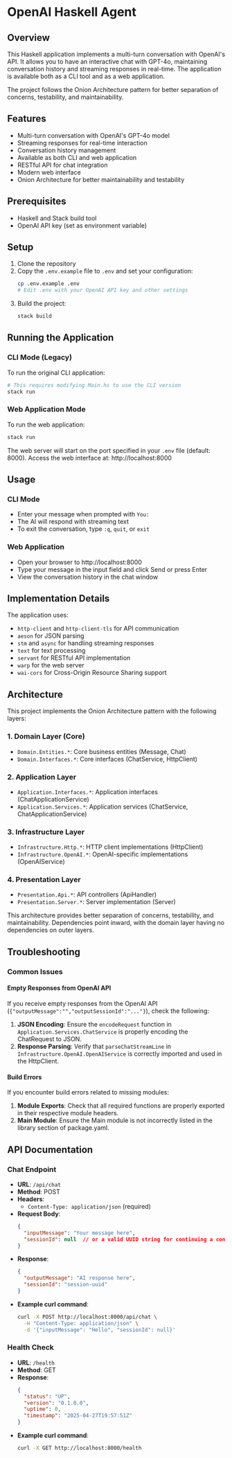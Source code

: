 # OpenAI Haskell Agent

## Overview
This Haskell application implements a multi-turn conversation with OpenAI's API. It allows you to have an interactive chat with GPT-4o, maintaining conversation history and streaming responses in real-time. The application is available both as a CLI tool and as a web application.

The project follows the Onion Architecture pattern for better separation of concerns, testability, and maintainability.

## Features
- Multi-turn conversation with OpenAI's GPT-4o model
- Streaming responses for real-time interaction
- Conversation history management
- Available as both CLI and web application
- RESTful API for chat integration
- Modern web interface
- Onion Architecture for better maintainability and testability

## Prerequisites
- Haskell and Stack build tool
- OpenAI API key (set as environment variable)

## Setup
1. Clone the repository
2. Copy the `.env.example` file to `.env` and set your configuration:
   ```bash
   cp .env.example .env
   # Edit .env with your OpenAI API key and other settings
   ```
3. Build the project:
   ```bash
   stack build
   ```

## Running the Application

### CLI Mode (Legacy)
To run the original CLI application:
```bash
# This requires modifying Main.hs to use the CLI version
stack run
```

### Web Application Mode
To run the web application:
```bash
stack run
```

The web server will start on the port specified in your `.env` file (default: 8000).
Access the web interface at: http://localhost:8000

## Usage

### CLI Mode
- Enter your message when prompted with `You: `
- The AI will respond with streaming text
- To exit the conversation, type `:q`, `quit`, or `exit`

### Web Application
- Open your browser to http://localhost:8000
- Type your message in the input field and click Send or press Enter
- View the conversation history in the chat window

## Implementation Details
The application uses:  
- `http-client` and `http-client-tls` for API communication
- `aeson` for JSON parsing
- `stm` and `async` for handling streaming responses
- `text` for text processing
- `servant` for RESTful API implementation
- `warp` for the web server
- `wai-cors` for Cross-Origin Resource Sharing support

## Architecture
This project implements the Onion Architecture pattern with the following layers:

### 1. Domain Layer (Core)
- `Domain.Entities.*`: Core business entities (Message, Chat)
- `Domain.Interfaces.*`: Core interfaces (ChatService, HttpClient)

### 2. Application Layer
- `Application.Interfaces.*`: Application interfaces (ChatApplicationService)
- `Application.Services.*`: Application services (ChatService, ChatApplicationService)

### 3. Infrastructure Layer
- `Infrastructure.Http.*`: HTTP client implementations (HttpClient)
- `Infrastructure.OpenAI.*`: OpenAI-specific implementations (OpenAIService)

### 4. Presentation Layer
- `Presentation.Api.*`: API controllers (ApiHandler)
- `Presentation.Server.*`: Server implementation (Server)

This architecture provides better separation of concerns, testability, and maintainability. Dependencies point inward, with the domain layer having no dependencies on outer layers.

## Troubleshooting

### Common Issues

#### Empty Responses from OpenAI API
If you receive empty responses from the OpenAI API (`{"outputMessage":"","outputSessionId":"..."}`), check the following:

1. **JSON Encoding**: Ensure the `encodeRequest` function in `Application.Services.ChatService` is properly encoding the ChatRequest to JSON.
2. **Response Parsing**: Verify that `parseChatStreamLine` in `Infrastructure.OpenAI.OpenAIService` is correctly imported and used in the HttpClient.

#### Build Errors
If you encounter build errors related to missing modules:

1. **Module Exports**: Check that all required functions are properly exported in their respective module headers.
2. **Main Module**: Ensure the Main module is not incorrectly listed in the library section of package.yaml.

## API Documentation

### Chat Endpoint
- **URL**: `/api/chat`
- **Method**: POST
- **Headers**:
  - `Content-Type: application/json` (required)
- **Request Body**:
  ```json
  {
    "inputMessage": "Your message here",
    "sessionId": null  // or a valid UUID string for continuing a conversation
  }
  ```
- **Response**:
  ```json
  {
    "outputMessage": "AI response here",
    "sessionId": "session-uuid"
  }
  ```
- **Example curl command**:
  ```bash
  curl -X POST http://localhost:8000/api/chat \
    -H "Content-Type: application/json" \
    -d '{"inputMessage": "Hello", "sessionId": null}'
  ```

### Health Check
- **URL**: `/health`
- **Method**: GET
- **Response**:
  ```json
  {
    "status": "UP",
    "version": "0.1.0.0",
    "uptime": 0,
    "timestamp": "2025-04-27T19:57:51Z"
  }
  ```
- **Example curl command**:
  ```bash
  curl -X GET http://localhost:8000/health
  ```
  

